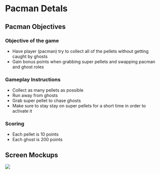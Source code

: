 # Pacman Detals

## Pacman Objectives

### Objective of the game
* Have player (pacman) try to collect all of the pellets without getting caught by ghosts
* Gain bonus points when grabbing super pellets and swapping pacman and ghost roles

### Gameplay Instructions
* Collect as many pellets as possible
* Run away from ghosts
* Grab super pellet to chase ghosts
* Make sure to stay stay on super pellets for a short time
in order to activate it

### Scoring
* Each pellet is 10 points
* Each ghost is 200 points

## Screen Mockups
![](20190531_224924.jpg)
